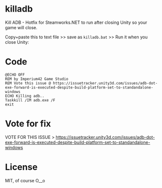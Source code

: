 # killadb
Kill ADB - Hotfix for Steamworks.NET to run after closing Unity so your game will close.

Copy+paste this to text file >> save as `killadb.bat` >> Run it when you close Unity:

# Code
```
@ECHO OFF
REM by Imperium42 Game Studio
REM Vote this issue @ https://issuetracker.unity3d.com/issues/adb-dot-exe-forward-is-executed-despite-build-platform-set-to-standandalone-windows
ECHO Killing adb..
Taskkill /IM adb.exe /F
exit
```

# Vote for fix
VOTE FOR THIS ISSUE > https://issuetracker.unity3d.com/issues/adb-dot-exe-forward-is-executed-despite-build-platform-set-to-standandalone-windows

# License
MIT, of course O__o
